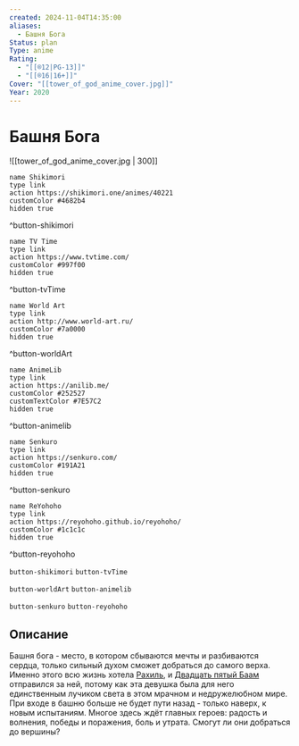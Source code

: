 ```yaml
---
created: 2024-11-04T14:35:00
aliases:
  - Башня Бога
Status: plan
Type: anime
Rating:
  - "[[®️12|PG-13]]"
  - "[[®️16|16+]]"
Cover: "[[tower_of_god_anime_cover.jpg]]"
Year: 2020
---
```


# Башня Бога

![[tower_of_god_anime_cover.jpg | 300]]

```button
name Shikimori
type link
action https://shikimori.one/animes/40221
customColor #4682b4
hidden true
```
^button-shikimori

```button
name TV Time
type link
action https://www.tvtime.com/
customColor #997f00
hidden true
```
^button-tvTime

```button
name World Art
type link
action http://www.world-art.ru/
customColor #7a0000
hidden true
```
^button-worldArt

```button
name AnimeLib
type link
action https://anilib.me/
customColor #252527
customTextColor #7E57C2
hidden true
```
^button-animelib

```button
name Senkuro
type link
action https://senkuro.com/
customColor #191A21
hidden true
```
^button-senkuro

```button
name ReYohoho
type link
action https://reyohoho.github.io/reyohoho/
customColor #1c1c1c
hidden true
```
^button-reyohoho

`button-shikimori` `button-tvTime`

`button-worldArt` `button-animelib`

`button-senkuro` `button-reyohoho`

## Описание

Башня бога - место, в котором сбываются мечты и разбиваются сердца, только сильный духом сможет добраться до самого верха. Именно этого всю жизнь хотела [Рахиль](https://shikimori.one/characters/175893-rachel), и [Двадцать пятый Баам](https://shikimori.one/characters/175670-twenty-fifth-bam) отправился за ней, потому как эта девушка была для него единственным лучиком света в этом мрачном и недружелюбном мире. При входе в башню больше не будет пути назад - только наверх, к новым испытаниям. Многое здесь ждёт главных героев: радость и волнения, победы и поражения, боль и утрата. Смогут ли они добраться до вершины?

